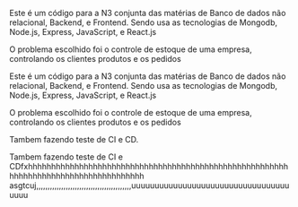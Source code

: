 Este é um código para a N3 conjunta das matérias de Banco de dados não relacional, Backend, e Frontend.
Sendo usa as tecnologias de Mongodb, Node.js,  Express,  JavaScript, e React.js

O problema escolhido foi o controle de estoque de uma empresa, controlando os clientes produtos e os pedidos

Este é um código para a N3 conjunta das matérias de Banco de dados não relacional, Backend, e Frontend.
Sendo usa as tecnologias de Mongodb, Node.js,  Express,  JavaScript, e React.js

O problema escolhido foi o controle de estoque de uma empresa, controlando os clientes produtos e os pedidos

Tambem fazendo teste de CI e CD.

Tambem fazendo teste de CI e CDfxhhhhhhhhhhhhhhhhhhhhhhhhhhhhhhhhhhhhhhhhhhhhhhhhhhhhhhhhhhhhhhhhhhhhhhhhhhhhhhhhhhhhh                                        asgtcuj,,,,,,,,,,,,,,,,,,,,,,,,,,,,,,,,,,,,,,,,,,uuuuuuuuuuuuuuuuuuuuuuuuuuuuuuuuuuuuuu